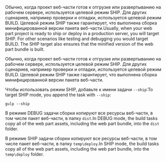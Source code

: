 <span data-ttu-id="063e4-p121">Обычно, когда проект веб-части готов к отгрузке или развертыванию на рабочем сервере, используется целевой режим SHIP. Для других сценариев, например проверки и отладки, используется целевой режим BUILD. Целевой режим SHIP также гарантирует, что выполнена сборка минифицированной версии пакета веб-части.</span><span class="sxs-lookup"><span data-stu-id="063e4-p121">Usually, when your web part project is ready to ship or deploy in a production server, you will target SHIP. For other scenarios like testing and debugging you would target BUILD. The SHIP target also ensures that the minified version of the web part bundle is built.</span></span>

Обычно, когда проект веб-части готов к отгрузке или развертыванию на рабочем сервере, используется целевой режим SHIP. Для других сценариев, например проверки и отладки, используется целевой режим BUILD. Целевой режим SHIP также гарантирует, что выполнена сборка минифицированной версии пакета веб-части. 

<span data-ttu-id="063e4-219">Чтобы использовать режим SHIP, добавьте к имени задачи `--ship`:</span><span class="sxs-lookup"><span data-stu-id="063e4-219">To target SHIP mode, you append the task with `--ship`:</span></span>

```
gulp --ship
```

<span data-ttu-id="063e4-220">В режиме DEBUG задачи сборки копируют все ресурсы веб-части, в том числе пакет веб-части, в папку `dist`.</span><span class="sxs-lookup"><span data-stu-id="063e4-220">In DEBUG mode, the build tasks copy all of the web part assets, including the web part bundle, into the `dist` folder.</span></span>

<span data-ttu-id="063e4-221">В режиме SHIP задачи сборки копируют все ресурсы веб-части, в том числе пакет веб-части, в папку `temp\deploy`.</span><span class="sxs-lookup"><span data-stu-id="063e4-221">In SHIP mode, the build tasks copy all of the web part assets, including the web part bundle, into the `temp\deploy` folder.</span></span>
